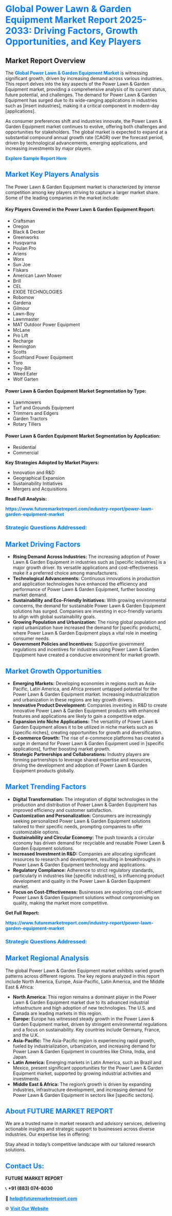 <h1 style="color: #007BFF;">Global Power Lawn & Garden Equipment Market Report 2025-2033: Driving Factors, Growth Opportunities, and Key Players</h1>

<section id="overview">
<h2>Market Report Overview</h2>
<p>The <a href="https://www.futuremarketreport.com/industry-report/power-lawn-garden-equipment-market" style="color: #007BFF; text-decoration: none;"><strong>Global Power Lawn & Garden Equipment Market</strong></a> is witnessing significant growth, driven by increasing demand across various industries. This report delves into the key aspects of the Power Lawn & Garden Equipment market, providing a comprehensive analysis of its current status, future potential, and challenges. The demand for Power Lawn & Garden Equipment has surged due to its wide-ranging applications in industries such as [insert industries], making it a critical component in modern-day [applications].</p>
<p>As consumer preferences shift and industries innovate, the Power Lawn & Garden Equipment market continues to evolve, offering both challenges and opportunities for stakeholders. The global market is expected to expand at a substantial compound annual growth rate (CAGR) over the forecast period, driven by technological advancements, emerging applications, and increasing investments by major players.</p>
</section>

<section id="overview">
<p><a href="https://www.futuremarketreport.com/request-sample/reportId=84673" style="color: #007BFF; text-decoration: none;"><strong>Explore Sample Report Here</strong></a></p>
</section>

<section id="key-players">
<h2 style="color: #007BFF;">Market Key Players Analysis</h2>
<p>The Power Lawn & Garden Equipment market is characterized by intense competition among key players striving to capture a larger market share. Some of the leading companies in the market include:</p>
<h4>Key Players Covered in the Power Lawn & Garden Equipment Report:</h4>
<ul><li>Craftsman</li><li>Oregon</li><li>Black &amp; Decker</li><li>Greenworks</li><li>Husqvarna</li><li>Poulan Pro</li><li>Ariens</li><li>Worx</li><li>Sun Joe</li><li>Fiskars</li><li>American Lawn Mower</li><li>Brill</li><li>CEL</li><li>EXIDE TECHNOLOGIES</li><li>Robomow</li><li>Gardena</li><li>Gilmour</li><li>Lawn-Boy</li><li>Lawnmaster</li><li>MAT Outdoor Power Equipment</li><li>McLane</li><li>Pro Lift</li><li>Recharge</li><li>Remington</li><li>Scotts</li><li>Southland Power Equipment</li><li>Toro</li><li>Troy-Bilt</li><li>Weed Eater</li><li>Wolf Garten</li></ul>
<h4>Power Lawn & Garden Equipment Market Segmentation by Type:</h4>
<ul><li>Lawnmowers</li><li>Turf and Grounds Equipment</li><li>Trimmers and Edgers</li><li>Garden Tractors</li><li>Rotary Tillers</li></ul>

<h4>Power Lawn & Garden Equipment Market Segmentation by Application:</h4>
<ul><li>Residential</li><li>Commercial</li></ul>
<p><strong>Key Strategies Adopted by Market Players:</strong></p>
<ul>
<li>Innovation and R&D</li>
<li>Geographical Expansion</li>
<li>Sustainability Initiatives</li>
<li>Mergers and Acquisitions</li>
</ul>
</section>

<section>
<p><strong>Read Full Analysis: </strong></p><a href="https://www.futuremarketreport.com/industry-report/power-lawn-garden-equipment-market" style="color: #007BFF; text-decoration: none;"><strong>https://www.futuremarketreport.com/industry-report/power-lawn-garden-equipment-market</strong></a>
<h3 style="color: #007BFF;">Strategic Questions Addressed:</h3>
</section>

<section id="driving-factors">
<h2 style="color: #007BFF;">Market Driving Factors</h2>
<ul>
<li><strong>Rising Demand Across Industries:</strong> The increasing adoption of Power Lawn & Garden Equipment in industries such as [specific industries] is a major growth driver. Its versatile applications and cost-effectiveness make it a preferred choice among manufacturers.</li>
<li><strong>Technological Advancements:</strong> Continuous innovations in production and application technologies have enhanced the efficiency and performance of Power Lawn & Garden Equipment, further boosting market demand.</li>
<li><strong>Sustainability and Eco-Friendly Initiatives:</strong> With growing environmental concerns, the demand for sustainable Power Lawn & Garden Equipment solutions has surged. Companies are investing in eco-friendly variants to align with global sustainability goals.</li>
<li><strong>Growing Population and Urbanization:</strong> The rising global population and rapid urbanization have increased the demand for [specific products], where Power Lawn & Garden Equipment plays a vital role in meeting consumer needs.</li>
<li><strong>Government Policies and Incentives:</strong> Supportive government regulations and incentives for industries using Power Lawn & Garden Equipment have created a conducive environment for market growth.</li>
</ul>
</section>

<section id="growth-opportunities">
<h2 style="color: #007BFF;">Market Growth Opportunities</h2>
<ul>
<li><strong>Emerging Markets:</strong> Developing economies in regions such as Asia-Pacific, Latin America, and Africa present untapped potential for the Power Lawn & Garden Equipment market. Increasing industrialization and urbanization in these regions are key growth drivers.</li>
<li><strong>Innovative Product Development:</strong> Companies investing in R&D to create innovative Power Lawn & Garden Equipment products with enhanced features and applications are likely to gain a competitive edge.</li>
<li><strong>Expansion into Niche Applications:</strong> The versatility of Power Lawn & Garden Equipment allows it to be utilized in niche markets such as [specific niches], creating opportunities for growth and diversification.</li>
<li><strong>E-commerce Growth:</strong> The rise of e-commerce platforms has created a surge in demand for Power Lawn & Garden Equipment used in [specific applications], further boosting market growth.</li>
<li><strong>Strategic Partnerships and Collaborations:</strong> Industry players are forming partnerships to leverage shared expertise and resources, driving the development and adoption of Power Lawn & Garden Equipment products globally.</li>
</ul>
</section>

<section id="trending-factors">
<h2 style="color: #007BFF;">Market Trending Factors</h2>
<ul>
<li><strong>Digital Transformation:</strong> The integration of digital technologies in the production and distribution of Power Lawn & Garden Equipment has improved efficiency and customer satisfaction.</li>
<li><strong>Customization and Personalization:</strong> Consumers are increasingly seeking personalized Power Lawn & Garden Equipment solutions tailored to their specific needs, prompting companies to offer customizable options.</li>
<li><strong>Sustainability and Circular Economy:</strong> The push towards a circular economy has driven demand for recyclable and reusable Power Lawn & Garden Equipment solutions.</li>
<li><strong>Increased Investment in R&D:</strong> Companies are allocating significant resources to research and development, resulting in breakthroughs in Power Lawn & Garden Equipment technology and applications.</li>
<li><strong>Regulatory Compliance:</strong> Adherence to strict regulatory standards, particularly in industries like [specific industries], is influencing product development and quality in the Power Lawn & Garden Equipment market.</li>
<li><strong>Focus on Cost-Effectiveness:</strong> Businesses are exploring cost-efficient Power Lawn & Garden Equipment solutions without compromising on quality, making the market more competitive.</li>
</ul>
</section>

<section>
<p><strong>Get Full Report: </strong></p><a href="https://www.futuremarketreport.com/industry-report/power-lawn-garden-equipment-market" style="color: #007BFF; text-decoration: none;"><strong>https://www.futuremarketreport.com/industry-report/power-lawn-garden-equipment-market</strong></a>
<h3 style="color: #007BFF;">Strategic Questions Addressed:</h3>
</section>


<section id="regional-analysis">
<h2 style="color: #007BFF;">Market Regional Analysis</h2>
<p>The global Power Lawn & Garden Equipment market exhibits varied growth patterns across different regions. The key regions analyzed in this report include North America, Europe, Asia-Pacific, Latin America, and the Middle East & Africa:</p>
<ul>
<li><strong>North America:</strong> This region remains a dominant player in the Power Lawn & Garden Equipment market due to its advanced industrial infrastructure and high adoption of new technologies. The U.S. and Canada are leading markets in this region.</li>
<li><strong>Europe:</strong> Europe has witnessed steady growth in the Power Lawn & Garden Equipment market, driven by stringent environmental regulations and a focus on sustainability. Key countries include Germany, France, and the U.K.</li>
<li><strong>Asia-Pacific:</strong> The Asia-Pacific region is experiencing rapid growth, fueled by industrialization, urbanization, and increasing demand for Power Lawn & Garden Equipment in countries like China, India, and Japan.</li>
<li><strong>Latin America:</strong> Emerging markets in Latin America, such as Brazil and Mexico, present significant opportunities for the Power Lawn & Garden Equipment market, supported by growing industrial activities and investments.</li>
<li><strong>Middle East & Africa:</strong> The region’s growth is driven by expanding industries, infrastructure development, and increasing demand for Power Lawn & Garden Equipment in sectors like [specific sectors].</li>
</ul>
</section>

<footer>
<h2 style="color: #007BFF;">About FUTURE MARKET REPORT</h2>
<p>We are a trusted name in market research and advisory services, delivering actionable insights and strategic support to businesses across diverse industries. Our expertise lies in offering:</p>

<p>Stay ahead in today’s competitive landscape with our tailored research solutions.</p>

<h2 style="color: #007BFF;">Contact Us:</h2>
<p><strong>FUTURE MARKET REPORT</strong></p>
<p>📞 <strong>+91 (883) 074-8030</strong></p>
<p>📧 <strong><a href="mailto:help@futuremarketreport.com" style="color: #007BFF;">help@futuremarketreport.com</a></strong></p>
<p>🌐 <strong><a href="https://www.futuremarketreport.com/" style="color: #007BFF;">Visit Our Website</a></strong></p>
</footer>